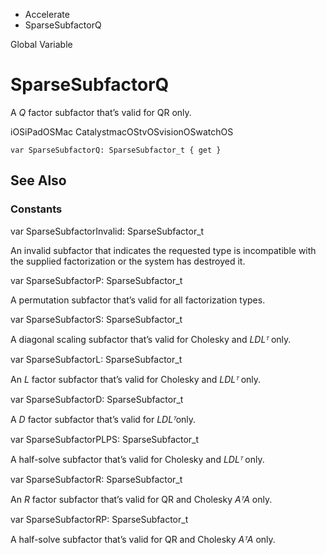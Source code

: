 

- Accelerate
-  SparseSubfactorQ 

Global Variable

# SparseSubfactorQ

A *Q* factor subfactor that’s valid for QR only.

iOSiPadOSMac CatalystmacOStvOSvisionOSwatchOS

``` source
var SparseSubfactorQ: SparseSubfactor_t { get }
```

## See Also

### Constants

var SparseSubfactorInvalid: SparseSubfactor_t

An invalid subfactor that indicates the requested type is incompatible with the supplied factorization or the system has destroyed it.

var SparseSubfactorP: SparseSubfactor_t

A permutation subfactor that’s valid for all factorization types.

var SparseSubfactorS: SparseSubfactor_t

A diagonal scaling subfactor that’s valid for Cholesky and *LDLᵀ* only.

var SparseSubfactorL: SparseSubfactor_t

An *L* factor subfactor that’s valid for Cholesky and *LDLᵀ* only.

var SparseSubfactorD: SparseSubfactor_t

A *D* factor subfactor that’s valid for *LDLᵀ*only.

var SparseSubfactorPLPS: SparseSubfactor_t

A half-solve subfactor that’s valid for Cholesky and *LDLᵀ* only.

var SparseSubfactorR: SparseSubfactor_t

An *R* factor subfactor that’s valid for QR and Cholesky *AᵀA* only.

var SparseSubfactorRP: SparseSubfactor_t

A half-solve subfactor that’s valid for QR and Cholesky *AᵀA* only.

